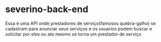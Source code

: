 # severino-back-end
Essa é uma API onde prestadores de serviço(famosos quebra-galho) se cadastram para anunciar seus serviços e os usuarios podem buscar e solicitar por eles ou ate mesmo se torna um prestador de serviço
